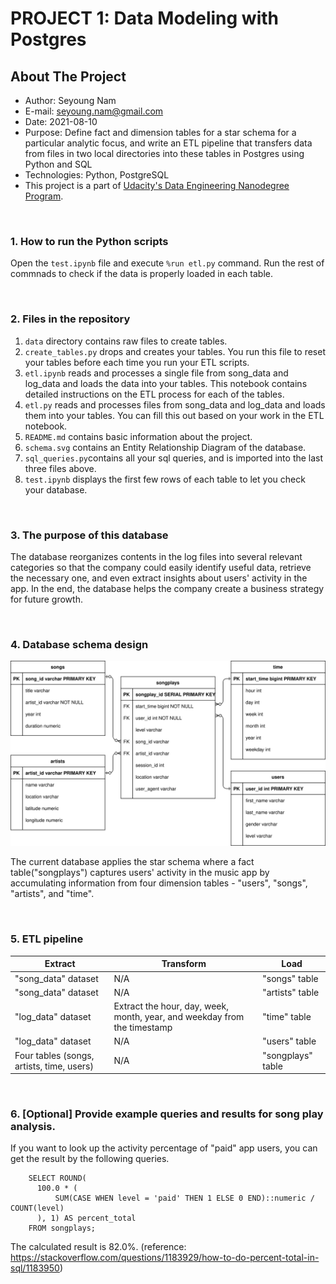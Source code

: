 # PROJECT 1: Data Modeling with Postgres

## About The Project

- Author: Seyoung Nam
- E-mail: seyoung.nam@gmail.com
- Date: 2021-08-10
- Purpose: Define fact and dimension tables for a star schema for a particular analytic focus, and write an ETL pipeline that transfers data from files in two local directories into these tables in Postgres using Python and SQL
- Technologies: Python, PostgreSQL
- This project is a part of <a href="https://www.udacity.com/course/data-engineer-nanodegree--nd027" target="_blank">Udacity's Data Engineering Nanodegree Program</a>.

<br>

### 1. How to run the Python scripts

Open the `test.ipynb` file and execute `%run etl.py` command. Run the rest of commnads to check if the data is properly loaded in each table.

<br>

### 2. Files in the repository

1. `data` directory contains raw files to create tables.
2. `create_tables.py` drops and creates your tables. You run this file to reset your tables before each time you run your ETL scripts.
3. `etl.ipynb` reads and processes a single file from song_data and log_data and loads the data into your tables. This notebook contains detailed instructions on the ETL process for each of the tables.
4. `etl.py` reads and processes files from song_data and log_data and loads them into your tables. You can fill this out based on your work in the ETL notebook.
5. `README.md` contains basic information about the project.
6. `schema.svg` contains an Entity Relationship Diagram of the database.
7. `sql_queries.py`contains all your sql queries, and is imported into the last three files above.
8. `test.ipynb` displays the first few rows of each table to let you check your database.

<br>

### 3. The purpose of this database

The database reorganizes contents in the log files into several relevant categories so that the company could easily identify useful data, retrieve the necessary one, and even extract insights about users' activity in the app. In the end, the database helps the company create a business strategy for future growth.

<br>

### 4. Database schema design

<img src="schema.svg">

The current database applies the star schema where a fact table("songplays") captures users' activity in the music app by accumulating information from four dimension tables - "users", "songs", "artists", and "time".

<br>

### 5. ETL pipeline

| Extract             | Transform   | Load             |  
| ------------------- | ----------- | ---------------- |
| "song_data" dataset | N/A         | "songs" table    |
| "song_data" dataset | N/A         | "artists" table  |
| "log_data" dataset  | Extract the hour, day, week, month, year, and weekday from the timestamp | "time" table     |
| "log_data" dataset  | N/A         | "users" table     |
| Four tables (songs, artists, time, users)  | N/A         | "songplays" table     |

<br>




### 6. [Optional] Provide example queries and results for song play analysis.

If you want to look up the activity percentage of "paid" app users, you can get the result by the following queries.

        SELECT ROUND(
          100.0 * (
              SUM(CASE WHEN level = 'paid' THEN 1 ELSE 0 END)::numeric / COUNT(level)
          ), 1) AS percent_total 
        FROM songplays;
        
The calculated result is 82.0%.
(reference: https://stackoverflow.com/questions/1183929/how-to-do-percent-total-in-sql/1183950)
